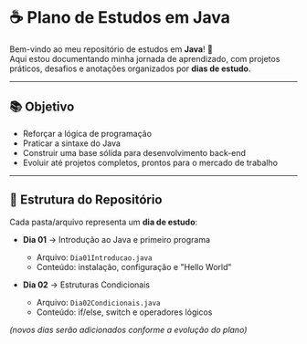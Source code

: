 # ☕ Plano de Estudos em Java

Bem-vindo ao meu repositório de estudos em **Java**! 🚀  
Aqui estou documentando minha jornada de aprendizado, com projetos práticos, desafios e anotações organizados por **dias de estudo**.

---

## 📚 Objetivo
- Reforçar a lógica de programação
- Praticar a sintaxe do Java
- Construir uma base sólida para desenvolvimento back-end
- Evoluir até projetos completos, prontos para o mercado de trabalho

---

## 📂 Estrutura do Repositório
Cada pasta/arquivo representa um **dia de estudo**:

- **Dia 01** → Introdução ao Java e primeiro programa  
  - Arquivo: `Dia01Introducao.java`  
  - Conteúdo: instalação, configuração e "Hello World"

- **Dia 02** → Estruturas Condicionais  
  - Arquivo: `Dia02Condicionais.java`  
  - Conteúdo: if/else, switch e operadores lógicos  

*(novos dias serão adicionados conforme a evolução do plano)*


